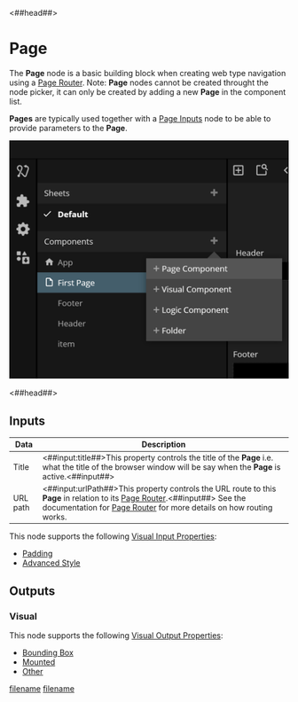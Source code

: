 <##head##>

# Page

The **Page** node is a basic building block when creating web type navigation using a [Page Router](/nodes/navigation/page-router/). Note: **Page** nodes cannot be created throught the node picker, it can only be created by adding a new **Page** in the component list.

**Pages** are typically used together with a [Page Inputs](/nodes/navigation/page-inputs/) node to be able to provide parameters to the **Page**.

<div class="ndl-image-with-background">

![](../page-router/create-page.png)

</div>

<##head##>

## Inputs

| Data                                   | Description                                                                                                                                                                                                                                                          |
| -------------------------------------- | -------------------------------------------------------------------------------------------------------------------------------------------------------------------------------------------------------------------------------------------------------------------- |
| <span class="ndl-data">Title</span>    | <##input:title##>This property controls the title of the **Page** i.e. what the title of the browser window will be say when the **Page** is active.<##input##>                                                                                                      |
| <span class="ndl-data">URL path</span> | <##input:urlPath##>This property controls the URL route to this **Page** in relation to its [Page Router](/nodes/navigation/page-router/).<##input##> See the documentation for [Page Router](/nodes/navigation/page-router/) for more details on how routing works. |

This node supports the following [Visual Input Properties](nodes/ui-elements/visual-input-properties/):

-   [Padding](nodes/ui-elements/visual-input-properties/#padding)
-   [Advanced Style](nodes/ui-elements/visual-input-properties/#advanced-style)

## Outputs

### Visual

This node supports the following [Visual Output Properties](nodes/ui-elements/visual-output-properties/):

-   [Bounding Box](nodes/ui-elements/visual-output-properties/#bounding-box)
-   [Mounted](nodes/ui-elements/visual-output-properties/#mounted)
-   [Other](nodes/ui-elements/visual-output-properties/#other)

<div class="hidden-props-for-editor">

[filename](../../ui-elements/visual-input-properties/README.md ':include')
[filename](../../ui-elements/visual-output-properties/README.md ':include')

</div>
